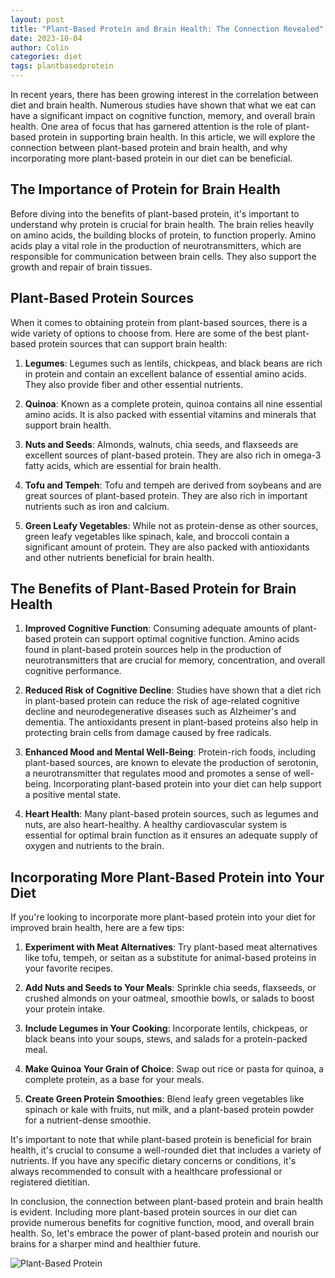 ```yaml
---
layout: post
title: "Plant-Based Protein and Brain Health: The Connection Revealed"
date: 2023-10-04
author: Colin
categories: diet
tags: plantbasedprotein
---
```


In recent years, there has been growing interest in the correlation between diet and brain health. Numerous studies have shown that what we eat can have a significant impact on cognitive function, memory, and overall brain health. One area of focus that has garnered attention is the role of plant-based protein in supporting brain health. In this article, we will explore the connection between plant-based protein and brain health, and why incorporating more plant-based protein in our diet can be beneficial.

## The Importance of Protein for Brain Health

Before diving into the benefits of plant-based protein, it's important to understand why protein is crucial for brain health. The brain relies heavily on amino acids, the building blocks of protein, to function properly. Amino acids play a vital role in the production of neurotransmitters, which are responsible for communication between brain cells. They also support the growth and repair of brain tissues.

## Plant-Based Protein Sources

When it comes to obtaining protein from plant-based sources, there is a wide variety of options to choose from. Here are some of the best plant-based protein sources that can support brain health:

1. **Legumes**: Legumes such as lentils, chickpeas, and black beans are rich in protein and contain an excellent balance of essential amino acids. They also provide fiber and other essential nutrients.

2. **Quinoa**: Known as a complete protein, quinoa contains all nine essential amino acids. It is also packed with essential vitamins and minerals that support brain health.

3. **Nuts and Seeds**: Almonds, walnuts, chia seeds, and flaxseeds are excellent sources of plant-based protein. They are also rich in omega-3 fatty acids, which are essential for brain health.

4. **Tofu and Tempeh**: Tofu and tempeh are derived from soybeans and are great sources of plant-based protein. They are also rich in important nutrients such as iron and calcium.

5. **Green Leafy Vegetables**: While not as protein-dense as other sources, green leafy vegetables like spinach, kale, and broccoli contain a significant amount of protein. They are also packed with antioxidants and other nutrients beneficial for brain health.

## The Benefits of Plant-Based Protein for Brain Health

1. **Improved Cognitive Function**: Consuming adequate amounts of plant-based protein can support optimal cognitive function. Amino acids found in plant-based protein sources help in the production of neurotransmitters that are crucial for memory, concentration, and overall cognitive performance.

2. **Reduced Risk of Cognitive Decline**: Studies have shown that a diet rich in plant-based protein can reduce the risk of age-related cognitive decline and neurodegenerative diseases such as Alzheimer's and dementia. The antioxidants present in plant-based proteins also help in protecting brain cells from damage caused by free radicals.

3. **Enhanced Mood and Mental Well-Being**: Protein-rich foods, including plant-based sources, are known to elevate the production of serotonin, a neurotransmitter that regulates mood and promotes a sense of well-being. Incorporating plant-based protein into your diet can help support a positive mental state.

4. **Heart Health**: Many plant-based protein sources, such as legumes and nuts, are also heart-healthy. A healthy cardiovascular system is essential for optimal brain function as it ensures an adequate supply of oxygen and nutrients to the brain.

## Incorporating More Plant-Based Protein into Your Diet

If you're looking to incorporate more plant-based protein into your diet for improved brain health, here are a few tips:

1. **Experiment with Meat Alternatives**: Try plant-based meat alternatives like tofu, tempeh, or seitan as a substitute for animal-based proteins in your favorite recipes.

2. **Add Nuts and Seeds to Your Meals**: Sprinkle chia seeds, flaxseeds, or crushed almonds on your oatmeal, smoothie bowls, or salads to boost your protein intake.

3. **Include Legumes in Your Cooking**: Incorporate lentils, chickpeas, or black beans into your soups, stews, and salads for a protein-packed meal.

4. **Make Quinoa Your Grain of Choice**: Swap out rice or pasta for quinoa, a complete protein, as a base for your meals.

5. **Create Green Protein Smoothies**: Blend leafy green vegetables like spinach or kale with fruits, nut milk, and a plant-based protein powder for a nutrient-dense smoothie.

It's important to note that while plant-based protein is beneficial for brain health, it's crucial to consume a well-rounded diet that includes a variety of nutrients. If you have any specific dietary concerns or conditions, it's always recommended to consult with a healthcare professional or registered dietitian.

In conclusion, the connection between plant-based protein and brain health is evident. Including more plant-based protein sources in our diet can provide numerous benefits for cognitive function, mood, and overall brain health. So, let's embrace the power of plant-based protein and nourish our brains for a sharper mind and healthier future.

![Plant-Based Protein](https://source.unsplash.com/1600x900/?plant-based-protein)